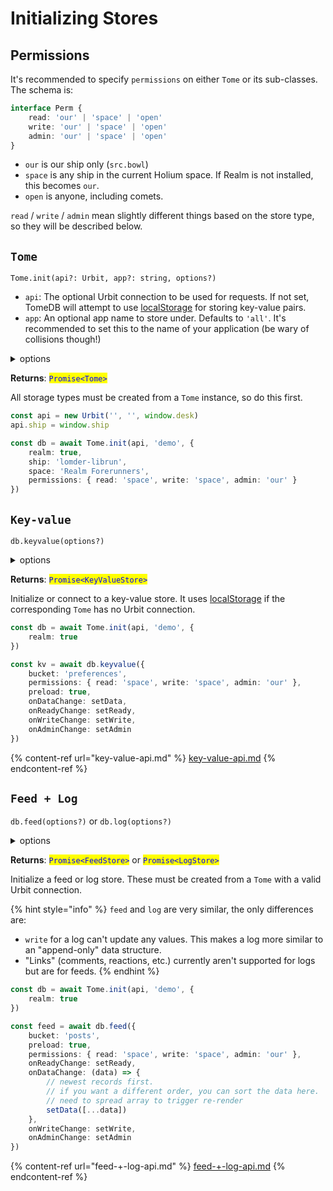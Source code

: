 # Initializing Stores

## Permissions

It's recommended to specify `permissions` on either `Tome` or its sub-classes.  The schema is:

```typescript
interface Perm {
    read: 'our' | 'space' | 'open'
    write: 'our' | 'space' | 'open'
    admin: 'our' | 'space' | 'open'
}
```

* `our` is our ship only (`src.bowl`)
* `space` is any ship in the current Holium space.  If Realm is not installed, this becomes `our`.
* `open` is anyone, including comets.

`read` / `write` / `admin` mean slightly different things based on the store type, so they will be described below.

## `Tome`

`Tome.init(api?: Urbit, app?: string, options?)`

* `api`: The optional Urbit connection to be used for requests.  If not set, TomeDB will attempt to use [localStorage](https://developer.mozilla.org/en-US/docs/Web/API/Window/localStorage) for storing key-value pairs.
* `app`: An optional app name to store under.  Defaults to `'all'`.  It's recommended to set this to the name of your application (be wary of collisions though!)

<details>

<summary>options</summary>

Optional `ship`, `space`, `permissions`, and `realm` flag for initializing a Tome.

```typescript
options: {
    realm?: boolean,
    ship?: string,
    space?: string,
    permissions?: Perm
}
```

* `ship` can be specified with or without the `~`.
* If `realm` is `false` , Tome will use `ship` and `space` as specified, with defaults of the current ship and `'our'` space respectively.
* If `realm` is `true`, `ship` and `space` must be either set together or not at all. &#x20;
  * If neither are set, Tome will automatically detect and use the current Realm space and corresponding host ship, as well as handle switching application data when a user changes spaces in Realm.
  * To create a "locked" Tome, specify `ship` and `space` together.  A locked Tome will work only in that specific space (think internal DAO tooling).

<!---->

* `permissions` is a default permissions level to be used by sub-classes.  When creating many store instances with the same permissions, simply specify them once here.

</details>

**Returns**: <mark style="color:blue;">`Promise<Tome>`</mark>

All storage types must be created from a `Tome` instance, so do this first.

```typescript
const api = new Urbit('', '', window.desk)
api.ship = window.ship

const db = await Tome.init(api, 'demo', {
    realm: true,
    ship: 'lomder-librun',
    space: 'Realm Forerunners',
    permissions: { read: 'space', write: 'space', admin: 'our' }
})
```

## `Key-value`

`db.keyvalue(options?)`

<details>

<summary>options</summary>

Optional `bucket`, `permissions`, `preload` flag, and callbacks for the key-value store.

```typescript
options: {
    bucket?: string,
    permissions?: Perm
    preload?: boolean,
    onDataChange?: (data: Map<string, Value>()) => void
    onLoadChange?: (loaded: boolean) => void
    onReadyChange?: (ready: boolean) => void
    onWriteChange?: (write: boolean) => void
    onAdminChange?: (admin: boolean) => void
}
```

* `bucket` is the bucket name to store key-value pairs under.  If your app needs multiple key-value stores with different permissions, they should be different buckets.  Separating buckets can also save on download sizes depending on the application.  Defaults to `'def'`.
* `permissions` is the permissions for the key-value store.  If not set, defaults to the Tome-level permissions.
  * `read` can read any key-value pairs from the bucket.
  * `write` can create new key-value pairs or update their own values.
  * `admin` can create or overwrite any values in the bucket.
* `preload` is whether the JS client should fetch and cache all key-value pairs in the bucket, and subscribe to live updates.  This helps with responsiveness when using an application, since most requests won't go to Urbit.  Defaults to `true`.
* `onDataChange` is called whenever data in the key-value store changes, and can be used to re-render an application with new data.
* `onReadyChange` is called whenever the store changes `ready` state: after initial app configuration, and whenever a user changes between spaces in Realm.  Use combined with `preload` set to false to know when to show a loading screen, and when to start making requests.
* If preload is `true`, use `onLoadChange` instead to be notified when all data has been loaded and is addressable.  This also handles the case of switching between Realm spaces.
* `onWriteChange` and `onAdminChange` are called when the current user's `write` and `admin` permissions have been detected to change.

</details>

**Returns**: <mark style="color:blue;">`Promise<KeyValueStore>`</mark>

Initialize or connect to a key-value store.  It uses [localStorage](https://developer.mozilla.org/en-US/docs/Web/API/Window/localStorage) if the corresponding `Tome` has no Urbit connection.

```typescript
const db = await Tome.init(api, 'demo', {
    realm: true
})

const kv = await db.keyvalue({
    bucket: 'preferences',
    permissions: { read: 'space', write: 'space', admin: 'our' },
    preload: true,
    onDataChange: setData,
    onReadyChange: setReady,
    onWriteChange: setWrite,
    onAdminChange: setAdmin
})
```

{% content-ref url="key-value-api.md" %}
[key-value-api.md](key-value-api.md)
{% endcontent-ref %}

## `Feed + Log`

`db.feed(options?)` or `db.log(options?)`

<details>

<summary>options</summary>

Optional `bucket`, `permissions`, `preload` flag, and callbacks for the log or feed store.

```typescript
options: {
    bucket?: string,
    permissions?: Perm
    preload?: boolean,
    onDataChange?: (data: FeedlogEntry[]) => void
    onLoadChange?: (loaded: boolean) => void
    onReadyChange?: (ready: boolean) => void
    onWriteChange?: (write: boolean) => void
    onAdminChange?: (admin: boolean) => void
}
```

`permissions` is the permissions for the feedlog store.  If not set, defaults to the Tome-level permissions.

* `read` can read any posts and metadata from the bucket.
* For a `feed`, `write` can create or update their own posts / links.  For a `log`, `write` only allows creating new posts.
* `admin` can create or overwrite any posts / links in the bucket.

Refer to the options under [key-value](initializing-stores.md#key-value) for more information, as the rest are functionally identical.

</details>

**Returns**: <mark style="color:blue;">`Promise<FeedStore>`</mark> or <mark style="color:blue;">`Promise<LogStore>`</mark>

Initialize a feed or log store.  These must be created from a `Tome` with a valid Urbit connection. &#x20;

{% hint style="info" %}
`feed` and `log` are very similar, the only differences are:

* `write` for a log can't update any values.  This makes a log more similar to an "append-only" data structure.
* "Links" (comments, reactions, etc.) currently aren't supported for logs but are for feeds.
{% endhint %}

```typescript
const db = await Tome.init(api, 'demo', {
    realm: true
})

const feed = await db.feed({
    bucket: 'posts',
    preload: true,
    permissions: { read: 'space', write: 'space', admin: 'our' },
    onReadyChange: setReady,
    onDataChange: (data) => {
        // newest records first.
        // if you want a different order, you can sort the data here.
        // need to spread array to trigger re-render
        setData([...data])
    },
    onWriteChange: setWrite,
    onAdminChange: setAdmin
})
```

{% content-ref url="feed-+-log-api.md" %}
[feed-+-log-api.md](feed-+-log-api.md)
{% endcontent-ref %}
